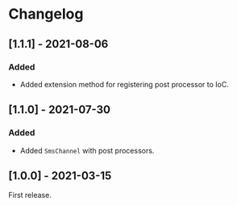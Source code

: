 # Changelog

## [1.1.1] - 2021-08-06

### Added

- Added extension method for registering post processor to IoC.

## [1.1.0] - 2021-07-30

### Added

- Added `SmsChannel` with post processors.

## [1.0.0] - 2021-03-15

First release.

